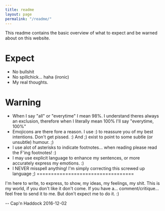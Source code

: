 ```yaml
---
title: readme
layout: page
permalink: "/readme/"
---
```


This readme contains the basic overview of what to expect and be warned about on this website.

Expect
======

+ No bullshit
+ No spillchick... haha (ironic)
+ My real thoughts.


Warning
=======

+ When I say "all" or "everytime" I mean 98%.  I understand theres always an exclusion, therefore when I literally mean 100% I'll say "everytime, 100%"
+ Emojicons are there fore a reason.  I use :) to reassure you of my best intentions.  Don't get pissed.  :)
And ;) exist to point to some subtle (or unsubtle) humour. ;)
+ I use alot of asterisks to indicate footnotes... when reading please read the F'ing footnotes! :)
+ I may use explicit language to enhance my sentences, or more accurately express my emotions. :)
+ I NEVER misspell anything!  I'm simply correcting this screwed up language ;)
==================================


I'm here to write, to express, to show, my ideas, my feelings, my shit.  This is my world, if you don't like it don't come.  If you have a... comment/critique... feel free to send it to me. But don't expect me to do it. :)


-- Cap'n Haddock 2016-12-02
